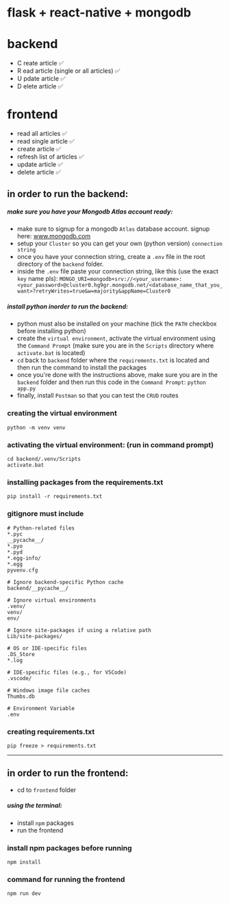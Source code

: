 # flask + react-native + mongodb

# backend

- C reate article ✅
- R ead article (single or all articles) ✅
- U pdate article ✅
- D elete article ✅

# frontend

- read all articles ✅
- read single article ✅
- create article ✅
- refresh list of articles  ✅
- update article ✅
- delete article ✅


## in order to run the backend:

##### make sure you have your Mongodb Atlas account ready:
- make sure to signup for a mongodb `Atlas` database account. signup here: <a href="https://www.mongodb.com">www.mongodb.com</a>
- setup your `Cluster` so you can get your own (python version) `connection string`
- once you have your connection string, create a `.env` file in the root directory of the `backend` folder.
- inside the `.env` file paste your connection string,
like this (use the exact `key` name pls): `MONGO_URI=mongodb+srv://<your_username>:<your_password>@cluster0.hg9gr.mongodb.net/<database_name_that_you_want>?retryWrites=true&w=majority&appName=Cluster0`

##### install python inorder to run the backend:
- python must also be installed on your machine (tick the `PATH` checkbox before installing python)
- create the `virtual environment`, activate the virtual environment using the `Command Prompt` (make sure you are in the `Scripts` directory where `activate.bat` is located)
- `cd` back to `backend` folder where the  `requirements.txt` is located and then run the command to install the packages
- once you're done with the instructions above, make sure you are in the `backend` folder and then run this code in the `Command Prompt`:
  `python app.py`
- finally, install `Postman` so that you can test the `CRUD` routes

### creating the virtual environment

```
python -m venv venv
```

### activating the virtual environment: (run in command prompt)

```
cd backend/.venv/Scripts
activate.bat
```

### installing packages from the requirements.txt

```
pip install -r requirements.txt
```

### gitignore must include

```
# Python-related files
*.pyc
__pycache__/
*.pyo
*.pyd
*.egg-info/
*.egg
pyvenv.cfg

# Ignore backend-specific Python cache
backend/__pycache__/

# Ignore virtual environments
.venv/
venv/
env/

# Ignore site-packages if using a relative path
Lib/site-packages/

# OS or IDE-specific files
.DS_Store
*.log

# IDE-specific files (e.g., for VSCode)
.vscode/

# Windows image file caches
Thumbs.db

# Environment Variable
.env

```

### creating requirements.txt

```
pip freeze > requirements.txt
```

---

## in order to run the frontend:
- cd to `frontend` folder
##### using the terminal:
- install `npm` packages 
- run the frontend 

### install npm packages before running

```
npm install
```

### command for running the frontend

```
npm run dev
```
